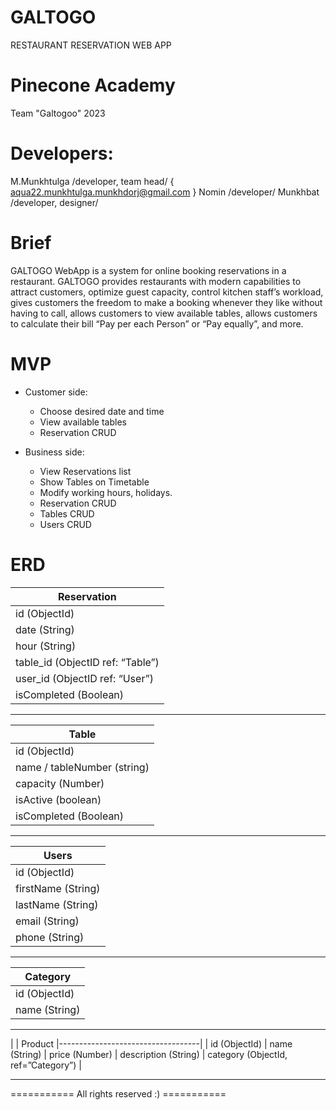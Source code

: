 # GALTOGO

RESTAURANT RESERVATION WEB APP

# Pinecone Academy

Team "Galtogoo" 2023

# Developers:

M.Munkhtulga /developer, team head/ { aqua22.munkhtulga.munkhdorj@gmail.com }
Nomin /developer/
Munkhbat /developer, designer/

# Brief

GALTOGO WebApp is a system for online booking reservations in a restaurant. GALTOGO provides restaurants with modern capabilities to attract customers, optimize guest capacity, control kitchen staff’s workload, gives customers the freedom to make a booking whenever they like without having to call, allows customers to view available tables, allows customers to calculate their bill “Pay per each Person” or “Pay equally”, and more.

# MVP

- Customer side:

  - Choose desired date and time
  - View available tables
  - Reservation CRUD

- Business side:

  - View Reservations list
  - Show Tables on Timetable
  - Modify working hours, holidays.
  - Reservation CRUD
  - Tables CRUD
  - Users CRUD

# ERD


| Reservation
|-----------------------------------|
| id (ObjectId)
| date (String)
| hour (String)
| table_id (ObjectID ref: “Table”)
| user_id (ObjectID ref: “User”)
| isCompleted (Boolean)


---


| Table
|-----------------------------------|
| id (ObjectId)
| name / tableNumber (string)
| capacity (Number)
| isActive (boolean)
| isCompleted (Boolean)


---


| Users
|-----------------------------------|
| id (ObjectId)
| firstName (String)
| lastName (String)
| email (String)
| phone (String)


---


| Category
|-----------------------------------|
| id (ObjectId)
| name (String)


---

|
| Product
|-----------------------------------|
| id (ObjectId)
| name (String)
| price (Number)
| description (String)
| category (ObjectId, ref=”Category”)
|

---

=========== All rights reserved :) ===========
